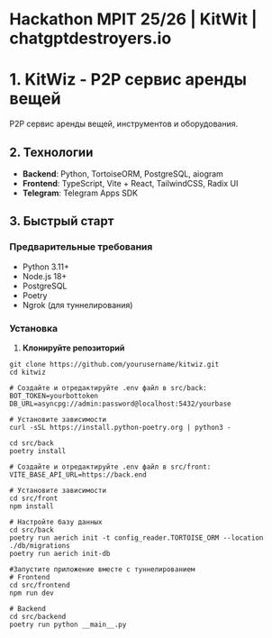 # Hackathon MPIT 25/26 | KitWit | chatgptdestroyers.io
# 1. KitWiz - P2P сервис аренды вещей
P2P сервис аренды вещей, инструментов и оборудования.

##  2. Технологии

- **Backend**: Python, TortoiseORM, PostgreSQL, aiogram
- **Frontend**: TypeScript, Vite + React, TailwindCSS, Radix UI
- **Telegram**: Telegram Apps SDK

## 3. Быстрый старт

### Предварительные требования

- Python 3.11+
- Node.js 18+
- PostgreSQL
- Poetry
- Ngrok (для туннелирования)

### Установка

1. **Клонируйте репозиторий**
```
git clone https://github.com/yourusername/kitwiz.git
cd kitwiz

# Создайте и отредактируйте .env файл в src/back:
BOT_TOKEN=yourbottoken
DB_URL=asyncpg://admin:password@localhost:5432/yourbase

# Установите зависимости
curl -sSL https://install.python-poetry.org | python3 -

cd src/back
poetry install

# Создайте и отредактируйте .env файл в src/front:
VITE_BASE_API_URL=https://back.end

# Установите зависимости
cd src/front
npm install

# Настройте базу данных
cd src/back
poetry run aerich init -t config_reader.TORTOISE_ORM --location ./db/migrations
poetry run aerich init-db

#Запустите приложение вместе с туннелированием
# Frontend
cd src/frontend
npm run dev

# Backend  
cd src/backend
poetry run python __main__.py
```
